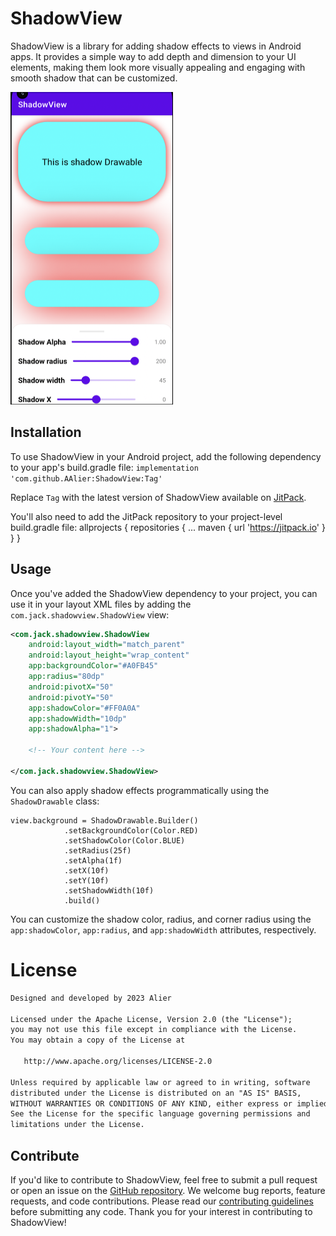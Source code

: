 
# ShadowView

ShadowView is a library for adding shadow effects to views in Android apps. It provides a simple way to add depth and dimension to your UI elements, making them look more visually appealing and engaging with smooth shadow that can be customized.

<img src="https://github.com/AAlier/ShadowView/blob/master/screenshot.png" alt="screenshot" width="260" height="500">

## Installation

To use ShadowView in your Android project, add the following dependency to your app's build.gradle file:
`implementation 'com.github.AAlier:ShadowView:Tag'`

Replace `Tag` with the latest version of ShadowView available on [JitPack](https://jitpack.io/#AAlier/ShadowView).

You'll also need to add the JitPack repository to your project-level build.gradle file:
allprojects { repositories { ... maven { url 'https://jitpack.io' } } }

## Usage

Once you've added the ShadowView dependency to your project, you can use it in your layout XML files by adding the `com.jack.shadowview.ShadowView` view:
```xml
<com.jack.shadowview.ShadowView
    android:layout_width="match_parent"
    android:layout_height="wrap_content"
    app:backgroundColor="#A0FB45"  
    app:radius="80dp"  
    android:pivotX="50"  
    android:pivotY="50"  
    app:shadowColor="#FF0A0A"  
    app:shadowWidth="10dp"  
    app:shadowAlpha="1">

    <!-- Your content here -->

</com.jack.shadowview.ShadowView>
```

You can also apply shadow effects programmatically using the `ShadowDrawable` class:

    view.background = ShadowDrawable.Builder()
                .setBackgroundColor(Color.RED)
                .setShadowColor(Color.BLUE)
                .setRadius(25f)
                .setAlpha(1f)
                .setX(10f)
                .setY(10f)
                .setShadowWidth(10f)
                .build()

You can customize the shadow color, radius, and corner radius using the `app:shadowColor`, `app:radius`, and `app:shadowWidth` attributes, respectively.

# License

```xml
Designed and developed by 2023 Alier

Licensed under the Apache License, Version 2.0 (the "License");
you may not use this file except in compliance with the License.
You may obtain a copy of the License at

   http://www.apache.org/licenses/LICENSE-2.0

Unless required by applicable law or agreed to in writing, software
distributed under the License is distributed on an "AS IS" BASIS,
WITHOUT WARRANTIES OR CONDITIONS OF ANY KIND, either express or implied.
See the License for the specific language governing permissions and
limitations under the License.
```

## Contribute

If you'd like to contribute to ShadowView, feel free to submit a pull request or open an issue on the [GitHub repository](https://github.com/AAlier/ShadowView). We welcome bug reports, feature requests, and code contributions. Please read our [contributing guidelines](https://docs.github.com/en/communities/setting-up-your-project-for-healthy-contributions/setting-guidelines-for-repository-contributors) before submitting any code. Thank you for your interest in contributing to ShadowView!
